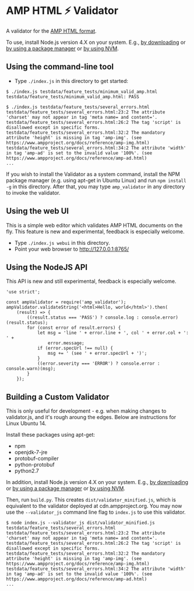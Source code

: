 <!---
Copyright 2015 The AMP HTML Authors. All Rights Reserved.

Licensed under the Apache License, Version 2.0 (the "License");
you may not use this file except in compliance with the License.
You may obtain a copy of the License at

      http://www.apache.org/licenses/LICENSE-2.0

Unless required by applicable law or agreed to in writing, software
distributed under the License is distributed on an "AS-IS" BASIS,
WITHOUT WARRANTIES OR CONDITIONS OF ANY KIND, either express or implied.
See the License for the specific language governing permissions and
limitations under the License.
-->

# AMP HTML ⚡ Validator

A validator for the
[AMP HTML format](https://github.com/ampproject/amphtml/blob/master/README.md).

To use, install Node.js version 4.X on your system. E.g.,
[by downloading](https://nodejs.org/en/download/) or
[by using a package manager](https://nodejs.org/en/download/package-manager/) or
[by using NVM](https://github.com/creationix/nvm).

## Using the command-line tool

* Type `./index.js` in this directory to get started:

```
$ ./index.js testdata/feature_tests/minimum_valid_amp.html
testdata/feature_tests/minimum_valid_amp.html: PASS

$ ./index.js testdata/feature_tests/several_errors.html
testdata/feature_tests/several_errors.html:23:2 The attribute 'charset' may not appear in tag 'meta name= and content='.
testdata/feature_tests/several_errors.html:26:2 The tag 'script' is disallowed except in specific forms.
testdata/feature_tests/several_errors.html:32:2 The mandatory attribute 'height' is missing in tag 'amp-img'. (see https://www.ampproject.org/docs/reference/amp-img.html)
testdata/feature_tests/several_errors.html:34:2 The attribute 'width' in tag 'amp-ad' is set to the invalid value '100%'. (see https://www.ampproject.org/docs/reference/amp-ad.html)
...
```

If you wish to install the Validator as a system command,
install the NPM package manager (e.g. using apt-get in Ubuntu Linux) and
run `npm install -g` in this directory. After that, you may type
`amp_validator` in any directory to invoke the validator.

## Using the web UI

This is a simple web editor which validates AMP HTML documents on the fly.
This feature is new and experimental, feedback is especially welcome.

* Type `./index.js webui` in this directory.
* Point your web browser to http://127.0.0.1:8765/

## Using the NodeJS API

This API is new and still experimental, feedback is especially welcome.

```
'use strict';

const ampValidator = require('amp_validator');
ampValidator.validateString('<html>Hello, world</html>').then(
    (result) => {
        ((result.status === 'PASS') ? console.log : console.error)(result.status);
        for (const error of result.errors) {
            let msg = 'line ' + error.line + ', col ' + error.col + ': ' +
                error.message;
            if (error.specUrl !== null) {
                msg += ' (see ' + error.specUrl + ')';
            }
            ((error.severity === 'ERROR') ? console.error : console.warn)(msg);
        }
    });
```

## Building a Custom Validator

This is only useful for development - e.g. when making changes to validator.js,
and it's rough aroung the edges. Below are instructions for Linux Ubuntu 14.

Install these packages using apt-get:

* npm
* openjdk-7-jre
* protobuf-compiler
* python-protobuf
* python2.7

In addition, install Node.js version 4.X on your system. E.g.,
  [by downloading](https://nodejs.org/en/download/) or
  [by using a package manager](https://nodejs.org/en/download/package-manager/) or
  [by using NVM](https://github.com/creationix/nvm).

Then, run `build.py`. This creates `dist/validator_minified.js`, which is
equivalent to the validator deployed at cdn.ampproject.org. You may now
use the `--validator_js` command line flag to `index.js` to use this validator.

```
$ node index.js --validator_js dist/validator_minified.js testdata/feature_tests/several_errors.html
testdata/feature_tests/several_errors.html:23:2 The attribute 'charset' may not appear in tag 'meta name= and content='.
testdata/feature_tests/several_errors.html:26:2 The tag 'script' is disallowed except in specific forms.
testdata/feature_tests/several_errors.html:32:2 The mandatory attribute 'height' is missing in tag 'amp-img'. (see https://www.ampproject.org/docs/reference/amp-img.html)
testdata/feature_tests/several_errors.html:34:2 The attribute 'width' in tag 'amp-ad' is set to the invalid value '100%'. (see https://www.ampproject.org/docs/reference/amp-ad.html)
...
```
